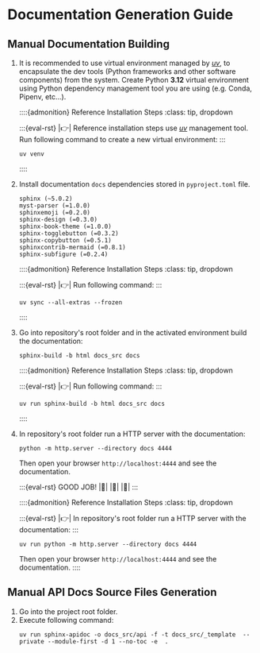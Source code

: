 # Documentation Generation Guide

## Manual Documentation Building

1. It is recommended to use virtual environment managed by [*uv*](https://docs.astral.sh/uv), to encapsulate the dev tools (Python frameworks and other software components) from the system. Create Python **3.12** virtual environment using Python dependency management tool you are using (e.g. Conda, Pipenv, etc...).

    ::::{admonition} Reference Installation Steps
    :class: tip, dropdown

    :::{eval-rst}
    |:point_right:| Reference installation steps use [*uv*](https://docs.astral.sh/uv) management tool. Run following
    command to create a new virtual environment:
    :::
    ```shell
    uv venv
    ```
    ::::

2.  Install documentation `docs` dependencies stored in `pyproject.toml` file.
    ```text
    sphinx (~5.0.2)
    myst-parser (=1.0.0)
    sphinxemoji (=0.2.0)
    sphinx-design (=0.3.0)
    sphinx-book-theme (=1.0.0)
    sphinx-togglebutton (=0.3.2)
    sphinx-copybutton (=0.5.1)
    sphinxcontrib-mermaid (=0.8.1)
    sphinx-subfigure (=0.2.4)
    ```

    ::::{admonition} Reference Installation Steps
    :class: tip, dropdown

    :::{eval-rst}
    |:point_right:| Run following command:
    :::
    ```shell
    uv sync --all-extras --frozen
    ```
    ::::

3. Go into repository's root folder and in the activated environment build the documentation:
   ```shell
   sphinx-build -b html docs_src docs
   ```
    ::::{admonition} Reference Installation Steps
    :class: tip, dropdown

    :::{eval-rst}
    |:point_right:| Run following command:
    :::
    ```shell
    uv run sphinx-build -b html docs_src docs
    ```
    ::::

4. In repository's root folder run a HTTP server with the documentation:
   ```shell
   python -m http.server --directory docs 4444
   ```
   Then open your browser `http://localhost:4444` and see the documentation.
    
   :::{eval-rst}
   GOOD JOB! |:raised_hands:| |:rocket:| |:dizzy:|
   :::

    ::::{admonition} Reference Installation Steps
    :class: tip, dropdown

    :::{eval-rst}
    |:point_right:| In repository's root folder run a HTTP server with the documentation:
    :::
    ```shell
    uv run python -m http.server --directory docs 4444
    ```
    Then open your browser `http://localhost:4444` and see the documentation.
    ::::

## Manual API Docs Source Files Generation

1. Go into the project root folder.
2. Execute following command:
    ```shell
    uv run sphinx-apidoc -o docs_src/api -f -t docs_src/_template  --private --module-first -d 1 --no-toc -e  .
    ```
